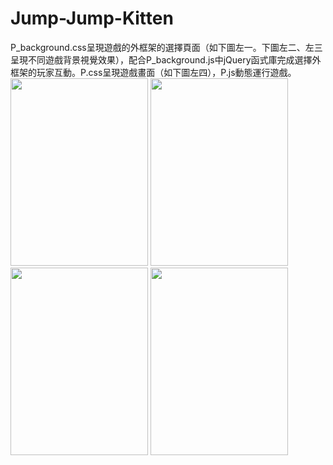 # Jump-Jump-Kitten
P_background.css呈現遊戲的外框架的選擇頁面（如下圖左一。下圖左二、左三呈現不同遊戲背景視覺效果），配合P_background.js中jQuery函式庫完成選擇外框架的玩家互動。P.css呈現遊戲畫面（如下圖左四），P.js動態運行遊戲。<br/>
<img src="https://github.com/Bellayao06/text-assistant/blob/main/%E5%9C%96%E7%89%87%203.png" width="220" height="300" >
<img src="https://github.com/Bellayao06/text-assistant/blob/main/%E5%9C%96%E7%89%87%201.png" width="220" height="300" >
<img src="https://github.com/Bellayao06/text-assistant/blob/main/%E5%9C%96%E7%89%87%202.png" width="220" height="300" >
<img src="https://github.com/Bellayao06/text-assistant/blob/main/%E5%9C%96%E7%89%87%204.png" width="220" height="300" >
